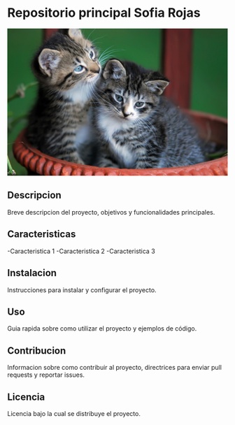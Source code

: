 # Repositorio principal Sofia Rojas

![imagen de portada](recursos/gatitos.jpg)

## Descripcion
Breve descripcion del proyecto, objetivos y funcionalidades principales.

## Caracteristicas
-Caracteristica 1
-Caracteristica 2
-Caracteristica 3

## Instalacion
Instrucciones para instalar y configurar el proyecto.

## Uso
Guia rapida sobre como utilizar el proyecto y ejemplos de código.

## Contribucion 
Informacion sobre como contribuir al proyecto, directrices para enviar pull requests y reportar issues.

## Licencia
Licencia bajo la cual se distribuye el proyecto.
